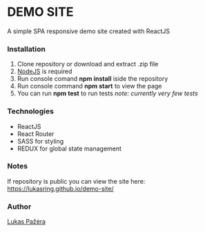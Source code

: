 # DEMO SITE

A simple SPA responsive demo site created with ReactJS

### Installation

1. Clone repository or download and extract .zip file
2. [NodeJS](https://nodejs.org/en/) is required
3. Run console comand **npm install** iside the repository
4. Run console command **npm start** to view the page
5. You can run **npm test** to run tests
   _note: currently very few tests_

### Technologies

- ReactJS
- React Router
- SASS for styling
- REDUX for global state management

### Notes

If repository is public you can view the site here:
https://lukasring.github.io/demo-site/

### Author

[Lukas Pažėra](https://github.com/Lukasring)
